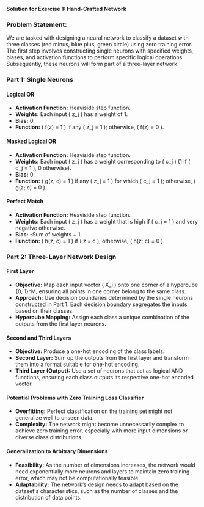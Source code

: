**Solution for Exercise 1: Hand-Crafted Network**

### Problem Statement:

We are tasked with designing a neural network to classify a dataset with three classes (red minus, blue plus, green circle) using zero training error. The first step involves constructing single neurons with specified weights, biases, and activation functions to perform specific logical operations. Subsequently, these neurons will form part of a three-layer network.

### Part 1: Single Neurons

#### Logical OR
- **Activation Function:** Heaviside step function.
- **Weights:** Each input \( z_j \) has a weight of 1.
- **Bias:** 0.
- **Function:** \( f(z) = 1 \) if any \( z_j = 1 \); otherwise, \( f(z) = 0 \).

#### Masked Logical OR
- **Activation Function:** Heaviside step function.
- **Weights:** Each input \( z_j \) has a weight corresponding to \( c_j \) (1 if \( c_j = 1 \), 0 otherwise).
- **Bias:** 0.
- **Function:** \( g(z; c) = 1 \) if any \( z_j = 1 \) for which \( c_j = 1 \); otherwise, \( g(z; c) = 0 \).

#### Perfect Match
- **Activation Function:** Heaviside step function.
- **Weights:** Each input \( z_j \) has a weight that is high if \( c_j = 1 \) and very negative otherwise.
- **Bias:** -Sum of weights + 1.
- **Function:** \( h(z; c) = 1 \) if \( z = c \); otherwise, \( h(z; c) = 0 \).

### Part 2: Three-Layer Network Design

#### First Layer
- **Objective:** Map each input vector \( X_i \) onto one corner of a hypercube {0, 1}^M, ensuring all points in one corner belong to the same class.
- **Approach:** Use decision boundaries determined by the single neurons constructed in Part 1. Each decision boundary segregates the inputs based on their classes.
- **Hypercube Mapping:** Assign each class a unique combination of the outputs from the first layer neurons.

#### Second and Third Layers
- **Objective:** Produce a one-hot encoding of the class labels.
- **Second Layer:** Sum up the outputs from the first layer and transform them into a format suitable for one-hot encoding.
- **Third Layer (Output):** Use a set of neurons that act as logical AND functions, ensuring each class outputs its respective one-hot encoded vector.

#### Potential Problems with Zero Training Loss Classifier
- **Overfitting:** Perfect classification on the training set might not generalize well to unseen data.
- **Complexity:** The network might become unnecessarily complex to achieve zero training error, especially with more input dimensions or diverse class distributions.

#### Generalization to Arbitrary Dimensions
- **Feasibility:** As the number of dimensions increases, the network would need exponentially more neurons and layers to maintain zero training error, which may not be computationally feasible.
- **Adaptability:** The network’s design needs to adapt based on the dataset's characteristics, such as the number of classes and the distribution of data points.

